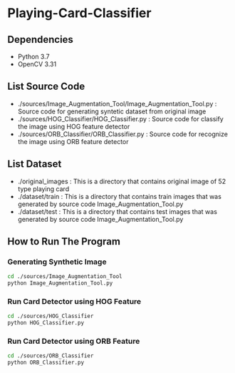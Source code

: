 # Playing-Card-Classifier

## Dependencies

* Python 3.7
* OpenCV 3.31

## List Source Code

* ./sources/Image_Augmentation_Tool/Image_Augmentation_Tool.py : Source code for generating syntetic dataset from original image
* ./sources/HOG_Classifier/HOG_Classifier.py : Source code for classify the image using HOG feature detector
* ./sources/ORB_Classifier/ORB_Classifier.py : Source code for recognize the image using ORB feature detector

## List Dataset

* ./original_images : This is a directory that contains original image of 52 type playing card
* ./dataset/train : This is a directory that contains train images that was generated by source code Image_Augmentation_Tool.py
* ./dataset/test : This is a directory that contains test images that was generated by source code Image_Augmentation_Tool.py

## How to Run The Program

### Generating Synthetic Image

```bash
cd ./sources/Image_Augmentation_Tool
python Image_Augmentation_Tool.py
```

### Run Card Detector using HOG Feature

```bash
cd ./sources/HOG_Classifier
python HOG_Classifier.py
```

### Run Card Detector using ORB Feature

```bash
cd ./sources/ORB_Classifier
python ORB_Classifier.py
```
